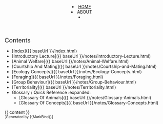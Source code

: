 <head-bottom>
  <link rel="stylesheet" href="{{baseUrl}}/stylesheets/main.css">
</head-bottom>

<header fixed>
  <navbar placement="top" type="inverse">
    <a slot="brand" href="{{baseUrl}}/index.html" title="Home" class="navbar-brand">
      <i class="far fa-file-image"></i>
    </a>
    <li><a href="{{baseUrl}}/index.html" class="nav-link">HOME</a></li>
    <li><a href="{{baseUrl}}/about.html" class="nav-link">ABOUT</a></li>
    <li slot="right">
      <form class="navbar-form">
        <searchbar :data="searchData" placeholder="Search" :on-hit="searchCallback" menu-align-right></searchbar>
      </form>
    </li>
  </navbar>
</header>

<div id="flex-body">
  <nav id="site-nav" class="fixed-header-padding">
    <div class="site-nav-top">
      <div class="font-weight-bold mb-2" style="font-size: 1.25rem;">Contents</div>
    </div>
    <div class="nav-component slim-scroll">
      <site-nav>

* [Index]({{ baseUrl }}/index.html)
* [Introductory Lecture]({{ baseUrl }}/notes/Introductory-Lecture.html)
* [Animal Welfare]({{ baseUrl }}/notes/Animal-Welfare.html)
* [Courtship And Mating]({{ baseUrl }}/notes/Courtship-and-Mating.html)
* [Ecology Concepts]({{ baseUrl }}/notes/Ecology-Concepts.html)
* [Foraging]({{ baseUrl }}/notes/Foraging.html)
* [Group Behaviour]({{ baseUrl }}/notes/Group-Behaviour.html)
* [Territoriality]({{ baseUrl }}/notes/Territoriality.html)
* Glossary / Quick Reference :expanded:
  * [Glossary Of Animals]({{ baseUrl }}/notes/Glossary-Animals.html)
  * [Glossary Of Concepts]({{ baseUrl }}/notes/Glossary-Concepts.html)
      </site-nav>
    </div>
  </nav>
  <div id="content-wrapper" class="fixed-header-padding">
    {{ content }}
  </div>
  <nav id="page-nav" class="fixed-header-padding">
    <div class="nav-component slim-scroll">
      <page-nav />
    </div>
  </nav>
</div>

<footer>
  
<!-- Support MarkBind by including a link to us on your landing page! -->
<div class="text-center">
  <small>[Generated by {{MarkBind}}]</small>
</div>

</footer>
